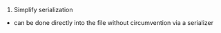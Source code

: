 1. Simplify serialization
  - can be done directly into the file without circumvention via a serializer